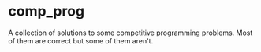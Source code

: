 # comp_prog
A collection of solutions to some competitive programming problems. Most of them are correct but some of them aren't. 
